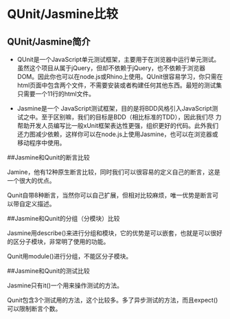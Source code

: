 # QUnit/Jasmine比较

## QUnit/Jasmine简介

* QUnit是一个JavaScript单元测试框架，主要用于在浏览器中运行单元测试。虽然这个项目从属于jQuery，但却不依赖于jQuery，也不依赖于浏览器DOM。因此你也可以在node.js或Rhino上使用。QUnit很容易学习，你只需在html页面中包含两个文件，不需要安装或者构建任何其他东西。最短的测试集只需要一个11行的html文件。

* Jasmine是一个 JavaScript测试框架，目的是将BDD风格引入JavaScript测试之中。至于区别嘛，我们的目标是BDD（相比标准的TDD），因此我们尽 力帮助开发人员编写比一般xUnit框架表达性更强，组织更好的代码。此外我们还力图减少依赖，这样你可以在node.js上使用Jasmine，也可以在浏览器或移动程序中使用。

##Jasmine和Qunit的断言比较

Jamine，他有12种原生断言比较，同时我们可以很容易的定义自己的断言，这是一个很大的优点。

Qunit自带8种断言，当然你可以自己扩展，但相对比较麻烦，唯一优势是断言可以带自定义描述。

##Jasmine和Qunit的分组（分模块）比较

Jasmine用describe()来进行分组和模块，它的优势是可以嵌套，也就是可以很好的区分子模块，非常明了使用的功能。

Qunit用module()进行分组，不能区分子模块。

##Jasmine和Qunit的测试比较

Jasmine只有it()一个用来操作测试的方法。

Qunit包含3个测试用的方法，这个比较多。多了异步测试的方法，而且expect()可以限制断言个数。







